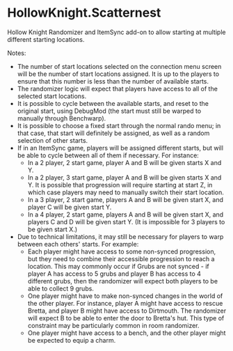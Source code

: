 # HollowKnight.Scatternest
Hollow Knight Randomizer and ItemSync add-on to allow starting at multiple different starting locations.

Notes:
- The number of start locations selected on the connection menu screen will be the number of start locations assigned. It is up to the players to ensure
that this number is less than the number of available starts.
- The randomizer logic will expect that players have access to all of the selected start locations. 
- It is possible to cycle between the available starts, and reset to the original start, using DebugMod (the start must still be
warped to manually through Benchwarp).
- It is possible to choose a fixed start through the normal rando menu; in that case, that start will definitely be assigned, as well as a random selection of other starts.
- If in an ItemSync game, players will be assigned different starts, but will be able to cycle between all of them if
necessary. For instance: 
  - In a 2 player, 2 start game, player A and B will be given starts X and Y.
  - In a 2 player, 3 start game, player A and B will be given starts X and Y. It is possible that progression will require
  starting at start Z, in which case players may need to manually switch their start location.
  - In a 3 player, 2 start game, players A and B will be given start X, and player C will be given start Y.
  - In a 4 player, 2 start game, players A and B will be given start X, and players C and D will be given start Y. (It is impossible for 3 players to be given start X.)
- Due to technical limitations, it may still be necessary for players to warp between each others' starts. For example:
  - Each player might have access to some non-synced progression, but they need to combine their accessible progression to reach a location. This may
  commonly occur if Grubs are not synced - if player A has access to 5 grubs and player B has access to 4 different grubs, then the randomizer will expect
  both players to be able to collect 9 grubs.
  - One player might have to make non-synced changes in the world of the other player. For instance, player A might have access to rescue Bretta, and player
  B might have access to Dirtmouth. The randomizer will expect B to be able to enter the door to Bretta's hut. This type of constraint may be particularly
  common in room randomizer.
  - One player might have access to a bench, and the other player might be expected to equip a charm.
